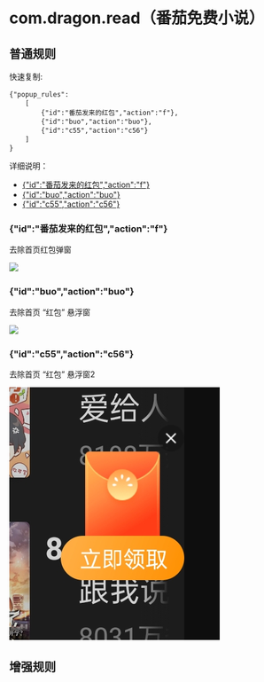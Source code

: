 # com.dragon.read（番茄免费小说）

## 普通规则

快速复制:
```
{"popup_rules":
    [
        {"id":"番茄发来的红包","action":"f"},
        {"id":"buo","action":"buo"},
        {"id":"c55","action":"c56"}
    ]
}
```
详细说明：
- [{"id":"番茄发来的红包","action":"f"}](#id番茄发来的红包actionf)
- [{"id":"buo","action":"buo"}](#idbuoactionbuo)
- [{"id":"c55","action":"c56"}](#idc55actionc56)

### {"id":"番茄发来的红包","action":"f"}
去除首页红包弹窗

![](./assets/hongbao.jpg)

### {"id":"buo","action":"buo"}
去除首页 “红包” 悬浮窗

![](./assets/hongbao_pop.jpg)


### {"id":"c55","action":"c56"}
去除首页 “红包” 悬浮窗2

![](./assets/hongbao_pop2.jpg) 


## 增强规则
